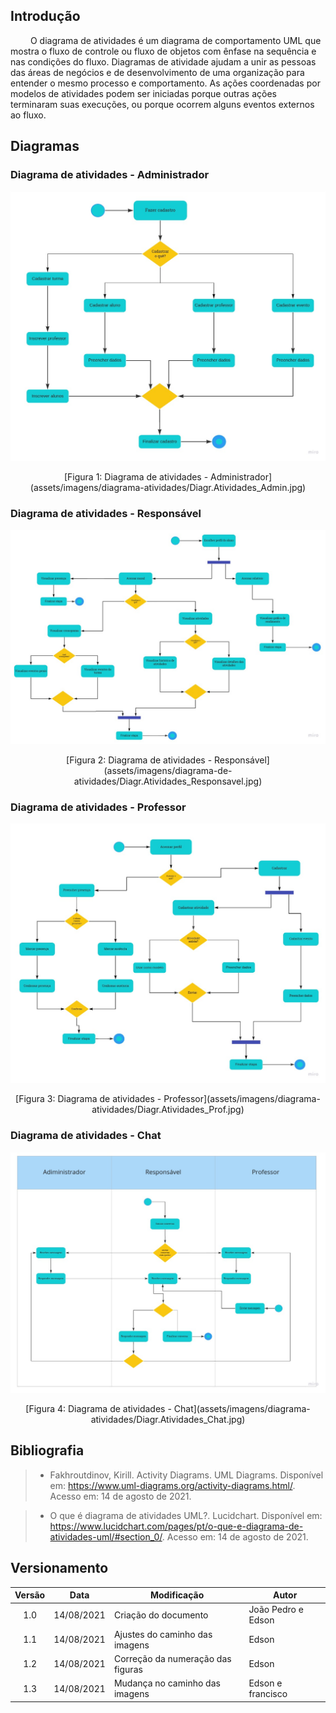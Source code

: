 ## Introdução

&emsp;&emsp;
O diagrama de atividades é um diagrama de comportamento UML que mostra o fluxo de controle ou fluxo de objetos com ênfase na sequência e nas condições do fluxo. Diagramas de atividade ajudam a unir as pessoas das áreas de negócios e de desenvolvimento de uma organização para entender o mesmo processo e comportamento. As ações coordenadas por modelos de atividades podem ser iniciadas porque outras ações terminaram suas execuções, ou porque ocorrem alguns eventos externos ao fluxo. 

## Diagramas

### Diagrama de atividades - Administrador

![Diagrama de atividades - Admin](../../../assets/imagens/diagrama-de-atividades/Diagr.Atividades_Admin.jpg)
<center>[Figura 1: Diagrama de atividades - Administrador](assets/imagens/diagrama-atividades/Diagr.Atividades_Admin.jpg)</center>


### Diagrama de atividades - Responsável

![Diagrama de atividades - Responsável](../../../assets/imagens/diagrama-de-atividades/Diagr.Atividades_Responsavel.jpg)
<center>[Figura 2: Diagrama de atividades - Responsável](assets/imagens/diagrama-de-atividades/Diagr.Atividades_Responsavel.jpg)</center>


### Diagrama de atividades - Professor

![Diagrama de atividades - Professor](../../../assets/imagens/diagrama-de-atividades/Diagr.Atividades_Prof.jpg)
<center>[Figura 3: Diagrama de atividades - Professor](assets/imagens/diagrama-atividades/Diagr.Atividades_Prof.jpg)</center>


### Diagrama de atividades - Chat

![Diagrama de atividades - Chat](../../../assets/imagens/diagrama-de-atividades/Diagr.Atividades_Chat.jpg)
<center>[Figura 4: Diagrama de atividades - Chat](assets/imagens/diagrama-atividades/Diagr.Atividades_Chat.jpg)</center>


## Bibliografia

> - Fakhroutdinov, Kirill. Activity Diagrams. UML Diagrams. Disponível em: <https://www.uml-diagrams.org/activity-diagrams.html/>. Acesso em: 14 de agosto de 2021.

> - O que é diagrama de atividades UML?. Lucidchart. Disponível em: <https://www.lucidchart.com/pages/pt/o-que-e-diagrama-de-atividades-uml/#section_0/>. Acesso em: 14 de agosto de 2021.

## Versionamento
| Versão | Data | Modificação | Autor |
|:-:|--|--|--|
|1.0|14/08/2021| Criação do documento | João Pedro e Edson |
|1.1|14/08/2021| Ajustes do caminho das imagens | Edson |
|1.2|14/08/2021| Correção da numeração das figuras | Edson |
|1.3|14/08/2021| Mudança no caminho das imagens | Edson e francisco |
